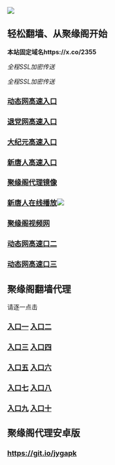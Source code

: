 
![](https://raw.githubusercontent.com/hao369/a/master/j.jpg)



## 轻松翻墙、从聚缘阁开始

**本站固定域名https://x.co/2355**

_全程SSL加密传送_

_全程SSL加密传送_

###  [动态网高速入口](https://dhps96it0d.execute-api.ap-northeast-2.amazonaws.com/j1/?id=2)

###  [退党网高速入口](https://dhps96it0d.execute-api.ap-northeast-2.amazonaws.com/j1/?id=8)

###  [大纪元高速入口](https://dhps96it0d.execute-api.ap-northeast-2.amazonaws.com/j1/?id=7)

###  [新唐人高速入口](https://dhps96it0d.execute-api.ap-northeast-2.amazonaws.com/j1/?id=5)

 ###  [聚缘阁代理镜像](https://lbs3fqw945.execute-api.ap-northeast-1.amazonaws.com/b)

###  [新唐人在线播放](https://gda6wd4boi.execute-api.us-east-2.amazonaws.com/t)![](https://raw.githubusercontent.com/hao369/a/master/benzoutuijian.gif)

###  [聚缘阁视频网](https://dca4hqir96.execute-api.ap-southeast-1.amazonaws.com/tv2)


###  [动态网高速口二](https://x.co/ddg)

###  [动态网高速口三](https://x.co/ddf)



## 聚缘阁翻墙代理 

请逐一点击

### **[入口一](https://s3.amazonaws.com/dtw/jyg.html)** **[入口二](https://s3.ap-northeast-2.amazonaws.com/haojyg/jyg.html)**

### **[入口三](https://s3-ap-southeast-1.amazonaws.com/jyg4/jyg.html)**  **[入口四](https://s3-ap-northeast-1.amazonaws.com/jyg9/jyg.html)**

### **[入口五](https://s3.ap-south-1.amazonaws.com/jyg5/jyg.html)**  **[入口六](https://s3-us-west-2.amazonaws.com/jyg7/jyg.html)**


###  **[入口七](https://s3-us-west-1.amazonaws.com/jyg6/jyg.html)**  **[入口八](https://s3-eu-west-1.amazonaws.com/jyg8/jyg.html)**


###  **[入口九](https://s3.eu-central-1.amazonaws.com/jyg3/jyg.html)**  **[入口十](https://s3-ap-southeast-2.amazonaws.com/jyg1/jyg.html)**

##  聚缘阁代理安卓版

### https://git.io/jygapk


